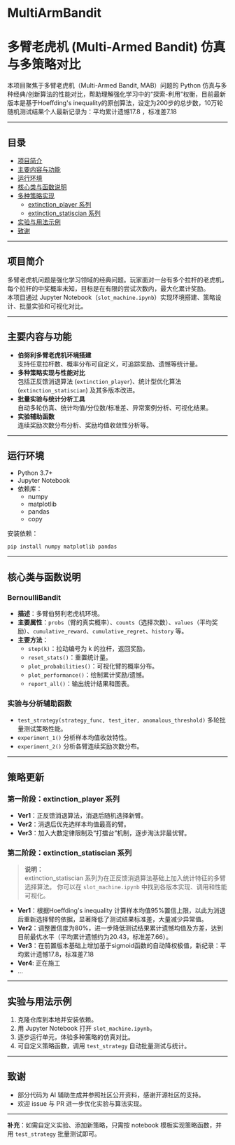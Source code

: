 # MultiArmBandit

# 多臂老虎机 (Multi-Armed Bandit) 仿真与多策略对比

本项目聚焦于多臂老虎机（Multi-Armed Bandit, MAB）问题的 Python 仿真与多种经典/创新算法的性能对比，帮助理解强化学习中的“探索-利用”权衡，目前最新版本是基于Hoeffding's inequality的原创算法，设定为200步的总步数，10万轮随机测试结果个人最新记录为：平均累计遗憾17.8 ，标准差7.18

---

## 目录

- [项目简介](#项目简介)
- [主要内容与功能](#主要内容与功能)
- [运行环境](#运行环境)
- [核心类与函数说明](#核心类与函数说明)
- [多种策略实现](#多种策略实现)
    - [extinction_player 系列](#extinction_player-系列)
    - [extinction_statiscian 系列](#extinction_statiscian-系列)
- [实验与用法示例](#实验与用法示例)
- [致谢](#致谢)

---

## 项目简介

多臂老虎机问题是强化学习领域的经典问题。玩家面对一台有多个拉杆的老虎机，每个拉杆的中奖概率未知，目标是在有限的尝试次数内，最大化累计奖励。  
本项目通过 Jupyter Notebook（`slot_machine.ipynb`）实现环境搭建、策略设计、批量实验和可视化对比。

---

## 主要内容与功能

- **伯努利多臂老虎机环境搭建**  
  支持任意拉杆数、概率分布可自定义，可追踪奖励、遗憾等统计量。
- **多种策略实现与性能对比**  
  包括正反馈消退算法 (`extinction_player`)、统计型优化算法 (`extinction_statiscian`) 及其多版本改进。
- **批量实验与统计分析工具**  
  自动多轮仿真、统计均值/分位数/标准差、异常案例分析、可视化结果。
- **实验辅助函数**  
  连续奖励次数分布分析、奖励均值收敛性分析等。

---

## 运行环境

- Python 3.7+
- Jupyter Notebook
- 依赖库：
  - numpy
  - matplotlib
  - pandas
  - copy

安装依赖：
```bash
pip install numpy matplotlib pandas
```

---

## 核心类与函数说明

### BernoulliBandit

- **描述**：多臂伯努利老虎机环境。
- **主要属性**：`probs`（臂的真实概率）、`counts`（选择次数）、`values`（平均奖励）、`cumulative_reward`、`cumulative_regret`、`history` 等。
- **主要方法**：
  - `step(k)`：拉动编号为 k 的拉杆，返回奖励。
  - `reset_stats()`：重置统计量。
  - `plot_probabilities()`：可视化臂的概率分布。
  - `plot_performance()`：绘制累计奖励/遗憾。
  - `report_all()`：输出统计结果和图表。

### 实验与分析辅助函数

- `test_strategy(strategy_func, test_iter, anomalous_threshold)` 多轮批量测试策略性能。
- `experiment_1()` 分析样本均值收敛特性。
- `experiment_2()` 分析各臂连续奖励次数分布。

---

## 策略更新

### 第一阶段：extinction_player 系列

- **Ver1**：正反馈消退算法，消退后随机选择新臂。
- **Ver2**：消退后优先选样本均值最高的臂。
- **Ver3**：加入大数定律限制及“打擂台”机制，逐步淘汰非最优臂。

### 第二阶段：extinction_statiscian 系列

> **说明：**  
> extinction_statiscian 系列为在正反馈消退算法基础上加入统计特征的多臂选择算法。
> 你可以在 `slot_machine.ipynb` 中找到各版本实现、调用和性能可视化。

- **Ver1**：根据Hoeffding's inequality 计算样本均值95%置信上限，以此为消退后重新选择臂的依据，显著降低了测试结果标准差，大量减少异常值。
- **Ver2**：调整置信度为80%，进一步降低测试结果累计遗憾均值及方差，达到目前最优水平（平均累计遗憾约为20.43，标准差7.66）。
- **Ver3**：在前置版本基础上增加基于sigmoid函数的自动降权极值，新纪录：平均累计遗憾17.8，标准差7.18
- **Ver4**: 正在施工
- ...

---

## 实验与用法示例

1. 克隆仓库到本地并安装依赖。
2. 用 Jupyter Notebook 打开 `slot_machine.ipynb`。
3. 逐步运行单元，体验多种策略的仿真对比。
4. 可自定义策略函数，调用 `test_strategy` 自动批量测试与统计。

---

## 致谢

- 部分代码为 AI 辅助生成并参照社区公开资料，感谢开源社区的支持。
- 欢迎 issue 与 PR 进一步优化实验与算法实现。

---

**补充**：如需自定义实验、添加新策略，只需按 notebook 模板实现策略函数，并用 `test_strategy` 批量测试即可。
